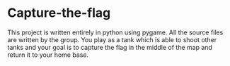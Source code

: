 # Capture-the-flag
This project is written entirely in python using pygame. All the source files are written by the group. You play as a tank which is able to shoot other tanks and your goal is to capture the flag in the middle of the map and return it to your home base. 
